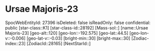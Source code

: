 ﻿---
location: [44.5,-192.575,120]
type: Station
tags:
- astro/Star

---

# Ursae Majoris-23

SpocWebEntityId: 27396
isDeleted: false
isReadOnly: false
confidential: public
[star-class::K1]
[star-class-id::28192]
[Mass-sol::]
[name::Ursae Majoris-23]
[geo-alt::120]
[geo-lon::-192.575]
[geo-lat::44.5]
[geo-lon-v::-0.006]
[geo-lat-v::-0.03]
[bright-min::30]
[bright-max::30]
[Zodiac-index::23]
[ZodiacId::28165]
[NextStarId::]

